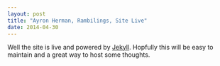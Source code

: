 ```yaml
---
layout: post
title: "Ayron Herman, Rambilings, Site Live"
date: 2014-04-30
---
```


Well the site is live and powered by [Jekyll](http://jekyllrb.com). Hopfully this will be easy to maintain and a great way to host some thoughts.
